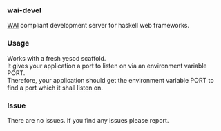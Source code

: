 ### wai-devel
[WAI] compliant development server for haskell web frameworks.

### Usage
Works with a fresh yesod scaffold.  
It gives your application a port to listen on via an environment variable PORT.  
Therefore, your application should get the environment variable PORT to find a port which it shall listen on.

### Issue
There are no issues. If you find any issues please report.

[WAI]: www.yesodweb.com/book/web-application-interface
